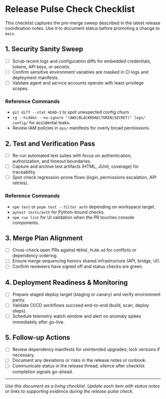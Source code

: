 # Release Pulse Check Checklist

This checklist captures the pre-merge sweep described in the latest release coordination notes. Use it to document status before promoting a change to `main`.

## 1. Security Sanity Sweep
- [ ] Scrub recent logs and configuration diffs for embedded credentials, tokens, API keys, or secrets.
- [ ] Confirm sensitive environment variables are masked in CI logs and deployment manifests.
- [ ] Validate agent and service accounts operate with least-privilege scopes.

### Reference Commands
- `git diff --stat HEAD~1` to spot unexpected config churn.
- `rg --hidden --no-ignore "(AWS|BLACKROAD|TOKEN|SECRET)" logs/ config/` for accidental leaks.
- Review IAM policies in `ops/` manifests for overly broad permissions.

## 2. Test and Verification Pass
- [ ] Re-run automated test suites with focus on authentication, authorization, and timeout boundaries.
- [ ] Capture and archive test artifacts (HTML, JUnit, coverage) for traceability.
- [ ] Spot-check regression-prone flows (login, permissions escalation, API retries).

### Reference Commands
- `npm test` or `pnpm test --filter auth` depending on workspace target.
- `pytest tests/auth` for Python-bound checks.
- `npm run lint` for UI validation when the PR touches console components.

## 3. Merge Plan Alignment
- [ ] Cross-check open PRs against `MERGE_PLAN.md` for conflicts or dependency ordering.
- [ ] Ensure merge sequencing honors shared infrastructure (API, bridge, UI).
- [ ] Confirm reviewers have signed off and status checks are green.

## 4. Deployment Readiness & Monitoring
- [ ] Prepare staged deploy target (staging or canary) and verify environment parity.
- [ ] Validate CI/CD workflows succeed end-to-end (build, scan, deploy steps).
- [ ] Schedule telemetry watch window and alert on anomaly spikes immediately after go-live.

## 5. Follow-up Actions
- [ ] Review dependency manifests for unintended upgrades; lock versions if necessary.
- [ ] Document any deviations or risks in the release notes or runbook.
- [ ] Communicate status in the release thread; silence after checklist completion signals go-ahead.

---
_Use this document as a living checklist. Update each item with status notes or links to supporting evidence during the release pulse check._
